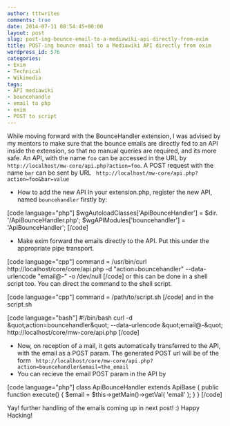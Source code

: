 ```yaml
---
author: tttwrites
comments: true
date: 2014-07-11 08:54:45+00:00
layout: post
slug: post-ing-bounce-email-to-a-mediawiki-api-directly-from-exim
title: POST-ing bounce email to a Mediawiki API directly from exim
wordpress_id: 576
categories:
- Exim
- Technical
- Wikimedia
tags:
- API mediawiki
- bouncehandle
- email to php
- exim
- POST to script
---
```


While moving forward with the BounceHandler extension, I was advised by my mentors to make sure that the bounce emails are directly fed to an API inside the extension, so that no manual queries are required, and its more safe. 
An API, with the name ` foo ` can be accessed in the URL by ` http://localhost/mw-core/api.php?action=foo`. A POST request with the name ` bar ` can be sent by URL ` http://localhost/mw-core/api.php?action=foo&bar=value`
* How to add the new API
In your extension.php, register the new API, named `bouncehandler` firstly by:

[code language="php"]
$wgAutoloadClasses['ApiBounceHandler'] = $dir. '/ApiBounceHandler.php';
$wgAPIModules['bouncehandler'] = 'ApiBounceHandler';
[/code]

* Make exim forward the emails directly to the API. Put this under the appropriate pipe transport.

[code language="cpp"]
command = /usr/bin/curl http://localhost/core/core/api.php -d "action=bouncehandler" --data-urlencode "email@-" -o /dev/null
[/code]
 or this can be done in a shell script too. You can direct the command to the shell script. 

[code language="cpp"]
command = /path/to/script.sh
[/code]
 and in the script.sh

[code language="bash"]
#!/bin/bash
curl -d &amp;quot;action=bouncehandler&amp;quot; --data-urlencode &amp;quot;email@-&amp;quot; http://localhost/core/mw-core/api.php
[/code]

* Now, on reception of a mail, it gets automatically transferred to the API, with the email as a POST param. The generated POST url will be of the form ` http://localhost/core/mw-core/api.php?action=bouncehandler&email=the_email`
* You can recieve the email POST param in the API by

[code language="php"]
class ApiBounceHandler extends ApiBase {
	public function execute() {
             $email = $this-&gt;getMain()-&gt;getVal( 'email' );
        }
}
[/code]

Yay! further handling of the emails coming up in next post! :) Happy Hacking!
